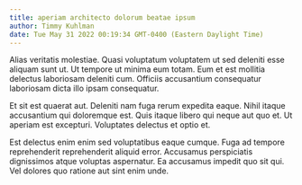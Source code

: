 ```yaml
---
title: aperiam architecto dolorum beatae ipsum
author: Timmy Kuhlman
date: Tue May 31 2022 00:19:34 GMT-0400 (Eastern Daylight Time)
---
```

Alias veritatis molestiae. Quasi voluptatum voluptatem ut sed deleniti esse aliquam sunt ut. Ut tempore ut minima eum totam. Eum et est mollitia delectus laboriosam deleniti cum. Officiis accusantium consequatur laboriosam dicta illo ipsam consequatur.

 Et sit est quaerat aut. Deleniti nam fuga rerum expedita eaque. Nihil itaque accusantium qui doloremque est. Quis itaque libero qui neque aut quo et. Ut aperiam est excepturi. Voluptates delectus et optio et.

 Est delectus enim enim sed voluptatibus eaque cumque. Fuga ad tempore reprehenderit reprehenderit aliquid error. Accusamus perspiciatis dignissimos atque voluptas aspernatur. Ea accusamus impedit quo sit qui. Vel dolores quo ratione aut sint enim unde.